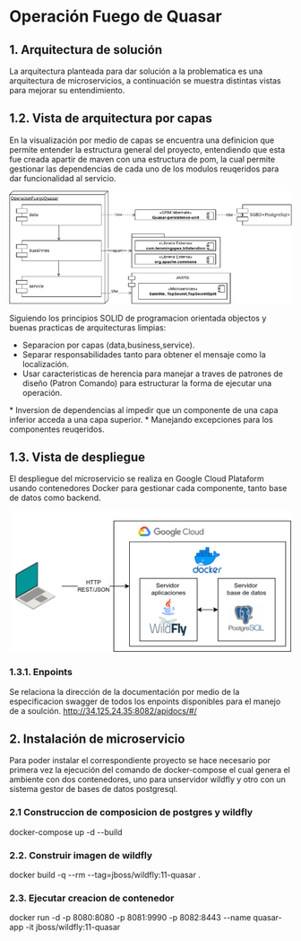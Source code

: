# Operación Fuego de Quasar

## 1. Arquitectura de solución
La arquitectura planteada para dar solución a la problematica es una arquitectura de microservicios, a continuación se muestra distintas vistas para mejorar su entendimiento.

## 1.2. Vista de arquitectura por capas
En la visualización por medio de capas se encuentra una definicion que permite entender la estructura general del proyecto, entendiendo que esta fue creada apartir de maven con una estructura de pom, la cual permite gestionar las dependencias de cada uno de los modulos reuqeridos para dar funcionalidad al servicio.

![](https://raw.githubusercontent.com/jhonfredy901/quasarOperation/master/OperacionFuegoQuasar/apidocs/capas.png?token=GHSAT0AAAAAABQW3THBP6NWHALIWSZGFQ3QYPLLUSQ)

Siguiendo los principios SOLID de programacion orientada objectos y buenas practicas de arquitecturas limpias: 
* Separacion por capas (data,business,service).
* Separar responsabilidades tanto para obtener el mensaje como la localización.
* Usar caracteristicas de herencia para manejar a traves de patrones de diseño (Patron Comando) para estructurar la forma de ejecutar una operación.
<patron comando imagen>
* Inversion de dependencias al impedir que un componente de una capa inferior acceda a una capa superior.
* Manejando excepciones para los componentes reuqeridos.


## 1.3. Vista de despliegue
El despliegue del microservicio se realiza en Google Cloud Plataform usando contenedores Docker para gestionar cada componente, tanto base de datos como backend.

 ![](https://raw.githubusercontent.com/jhonfredy901/quasarOperation/master/OperacionFuegoQuasar/apidocs/vistaDespliegue.png?token=GHSAT0AAAAAABQW3THBCG7N2DEZNBKUPMGKYPLLV5A)

### 1.3.1. Enpoints
Se relaciona la dirección de la documentación por medio de la especificacion swagger de todos los enpoints disponibles para el manejo de a soulción.
http://34.125.24.35:8082/apidocs/#/


## 2. Instalación de microservicio
Para poder instalar el correspondiente proyecto se hace necesario por primera vez la ejecución del comando de docker-compose el cual genera el ambiente con dos contenedores, uno para unservidor wildfly y otro con un sistema gestor de bases de datos postgresql.

### 2.1 Construccion de composicion de postgres y wildfly
docker-compose up -d --build

### 2.2. Construir imagen de wildfly
docker build -q --rm --tag=jboss/wildfly:11-quasar .

### 2.3. Ejecutar creacion de contenedor
docker run -d -p 8080:8080 -p 8081:9990 -p 8082:8443 --name quasar-app -it jboss/wildfly:11-quasar
